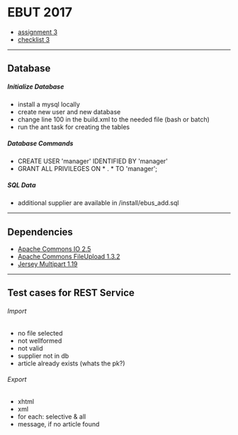 # EBUT 2017

* [assignment 3](/spec/assignment_3.pdf)
* [checklist  3](/spec/checklist_assignment-3.pdf)
_______________

## Database 

##### Initialize Database
* install a mysql locally
* create new user and new database
* change line 100 in the build.xml to the needed file (bash or batch)
* run the ant task for creating the tables

##### Database Commands
* CREATE USER 'manager' IDENTIFIED BY 'manager'
* GRANT ALL PRIVILEGES ON * . * TO 'manager';

##### SQL Data
* additional supplier are available in /install/ebus_add.sql


_______________

## Dependencies

* [Apache Commons IO 2.5](https://commons.apache.org/proper/commons-io/download_io.cgi)
* [Apache Commons FileUpload 1.3.2](https://commons.apache.org/proper/commons-fileupload/download_fileupload.cgi)
* [Jersey Multipart 1.19](https://mvnrepository.com/artifact/com.sun.jersey.contribs/jersey-multipart/1.19)
_______________

## Test cases for REST Service

###### Import
* no file selected
* not wellformed
* not valid
* supplier not in db
* article already exists (whats the pk?)

###### Export
* xhtml
* xml
* for each: selective & all
* message, if no article found
